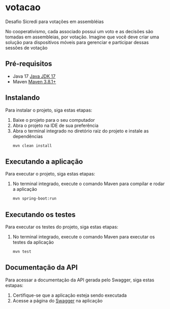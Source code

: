 # votacao
Desafio Sicredi para votações em assembléias

No cooperativismo, cada associado possui um voto e as decisões são tomadas em assembleias, por votação. Imagine que você deve criar uma solução para dispositivos móveis para gerenciar e participar dessas sessões de votação

## Pré-requisitos

- Java 17 [Java JDK 17](https://www.oracle.com/java/technologies/downloads/?er=221886#java17)
- Maven [Maven 3.8.1+](https://maven.apache.org/install.html)

## Instalando

Para instalar o projeto, siga estas etapas:

1. Baixe o projeto para o seu computador
2. Abra o projeto na IDE de sua preferência
3. Abra o terminal integrado no diretório raiz do projeto e instale as dependências 
    ```sh
    mvn clean install
    ```

## Executando a aplicação

Para executar o projeto, siga estas etapas:

1. No terminal integrado, execute o comando Maven para compilar e rodar a aplicação   
    ```sh
    mvn spring-boot:run
    ```

## Executando os testes
Para executar os testes do projeto, siga estas etapas:

1. No terminal integrado, execute o comando Maven para executar os testes da aplicação
    ```sh
    mvn test
    ```
## Documentação da API
Para acessar a documentação da API gerada pelo Swagger, siga estas estapas:

1. Certifique-se que a aplicação esteja sendo executada
2. Acesse a página do [Swagger](http://localhost:8080/swagger-ui/index.html) na aplicação


